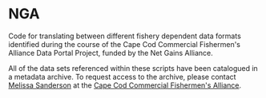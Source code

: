 # NGA
Code for translating between different fishery dependent data formats identified during the course of the Cape Cod Commercial Fishermen's Alliance Data Portal Project, funded by the Net Gains Alliance.

All of the data sets referenced within these scripts have been catalogued in a metadata archive. To request access to the archive, please contact [Melissa Sanderson](melissa@capecodfishermen.org) at the [Cape Cod Commercial Fishermen's Alliance](https://www.capecodfishermen.org/). 
